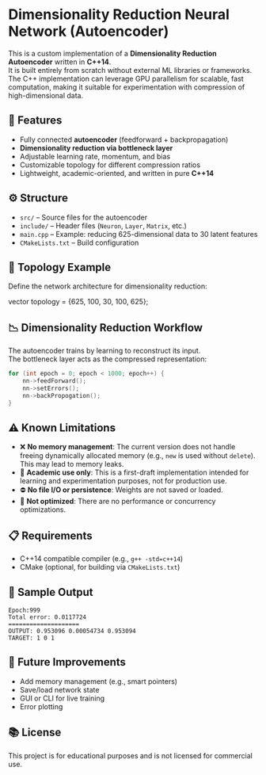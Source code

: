 # Dimensionality Reduction Neural Network (Autoencoder)

This is a custom implementation of a **Dimensionality Reduction Autoencoder** written in **C++14**.  
It is built entirely from scratch without external ML libraries or frameworks.  
The C++ implementation can leverage GPU parallelism for scalable, fast computation, making it suitable for experimentation with compression of high-dimensional data.

## 🚀 Features

- Fully connected **autoencoder** (feedforward + backpropagation)  
- **Dimensionality reduction via bottleneck layer**  
- Adjustable learning rate, momentum, and bias  
- Customizable topology for different compression ratios  
- Lightweight, academic-oriented, and written in pure **C++14**

## ⚙️ Structure

- `src/` – Source files for the autoencoder  
- `include/` – Header files (`Neuron`, `Layer`, `Matrix`, etc.)  
- `main.cpp` – Example: reducing 625-dimensional data to 30 latent features  
- `CMakeLists.txt` – Build configuration  

## 🧠 Topology Example

Define the network architecture for dimensionality reduction:


vector<int> topology = {625, 100, 30, 100, 625};

## 📉 Dimensionality Reduction Workflow

The autoencoder trains by learning to reconstruct its input.  
The bottleneck layer acts as the compressed representation:

```cpp
for (int epoch = 0; epoch < 1000; epoch++) {
    nn->feedForward();
    nn->setErrors();
    nn->backPropogation();
}
```

## ⚠️ Known Limitations

- ❌ **No memory management**: The current version does not handle freeing dynamically allocated memory (e.g., `new` is used without `delete`). This may lead to memory leaks.
- 🧪 **Academic use only**: This is a first-draft implementation intended for learning and experimentation purposes, not for production use.
- ⛔ **No file I/O or persistence**: Weights are not saved or loaded.
- 🧱 **Not optimized**: There are no performance or concurrency optimizations.

## 📋 Requirements

- C++14 compatible compiler (e.g., `g++ -std=c++14`)
- CMake (optional, for building via `CMakeLists.txt`)

## 🧪 Sample Output

```
Epoch:999
Total error: 0.0117724
====================
OUTPUT: 0.953096 0.00054734 0.953094
TARGET: 1 0 1
```

## 🧰 Future Improvements

- Add memory management (e.g., smart pointers)
- Save/load network state
- GUI or CLI for live training
- Error plotting

## 📚 License

This project is for educational purposes and is not licensed for commercial use.
